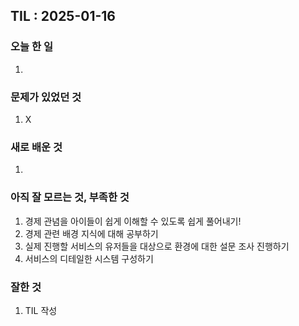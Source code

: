 ## TIL : 2025-01-16

### 오늘 한 일
1. 

### 문제가 있었던 것
1. X

### 새로 배운 것
1. 

### 아직 잘 모르는 것, 부족한 것
1. 경제 관념을 아이들이 쉽게 이해할 수 있도록 쉽게 풀어내기!
2. 경제 관련 배경 지식에 대해 공부하기 
3. 실제 진행할 서비스의 유저들을 대상으로 환경에 대한 설문 조사 진행하기
4. 서비스의 디테일한 시스템 구성하기

### 잘한 것
1. TIL 작성